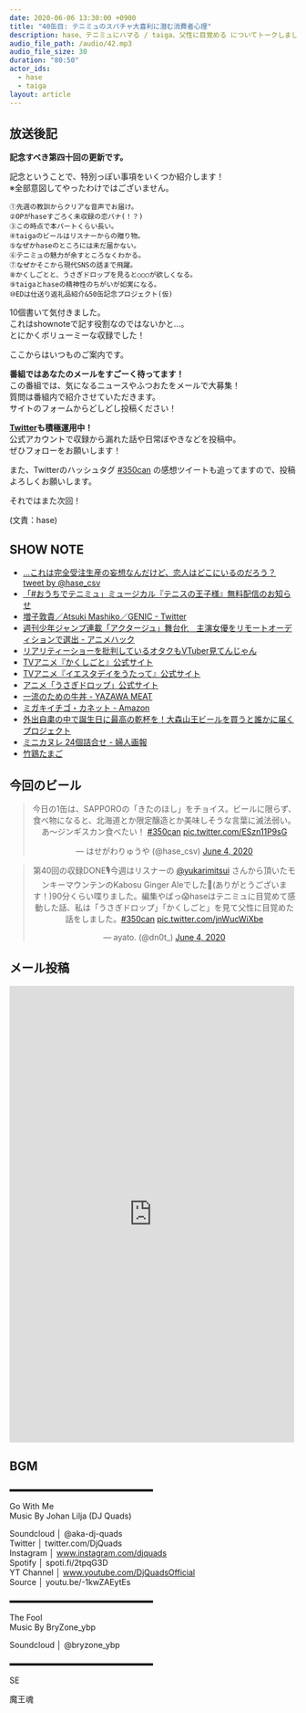 ```yaml
---
date: 2020-06-06 13:30:00 +0900 
title: "40缶目: テニミュのスパチャ大喜利に潜む消費者心理"
description: hase、テニミュにハマる / taiga、父性に目覚める についてトークしました。
audio_file_path: /audio/42.mp3
audio_file_size: 30
duration: "80:50"
actor_ids:
  - hase
  - taiga
layout: article
---
```


## 放送後記

__記念すべき第四十回の更新です。__

記念ということで、特別っぽい事項をいくつか紹介します！  
※全部意図してやったわけではございません。  
```
①先週の教訓からクリアな音声でお届け。
②OPがhaseすごろく未収録の恋バナ(！？)
③この時点で本パートくらい長い。
④taigaのビールはリスナーからの贈り物。
⑤なぜかhaseのところには未だ届かない。
⑥テニミュの魅力が余すところなくわかる。
⑦なぜかそこから現代SNSの話まで飛躍。
⑧かくしごとと、うさぎドロップを見ると○○○が欲しくなる。
⑨taigaとhaseの精神性のちがいが如実になる。
⑩EDは仕送り返礼品紹介&50缶記念プロジェクト(仮)
```

10個書いて気付きました。  
これはshownoteで記す役割なのではないかと…。  
とにかくボリューミーな収録でした！

ここからはいつものご案内です。

__番組ではあなたのメールをすごーく待ってます！__  
この番組では、気になるニュースやふつおたをメールで大募集！  
質問は番組内で紹介させていただきます。  
サイトのフォームからどしどし投稿ください！

__[Twitter](https://twitter.com/am350can)も積極運用中！__  
公式アカウントで収録から漏れた話や日常ぼやきなどを投稿中。  
ぜひフォローをお願いします！  

また、Twitterのハッシュタグ [#350can](https://twitter.com/search?q=%23350can&src=hashtag_click) の感想ツイートも追ってますので、投稿よろしくお願いします。

それではまた次回！

(文責：hase)

## SHOW NOTE

- [...これは完全受注生産の妄想なんだけど、恋人はどこにいるのだろう？ tweet by @hase_csv](https://twitter.com/hase_csv/status/1268495369517715458)
- [「#おうちでテニミュ」ミュージカル『テニスの王子様』無料配信のお知らせ](https://www.tennimu.com/news/d1088)
- [増子敦貴／Atsuki Mashiko／GENIC - Twitter](https://twitter.com/atsuki_mashiko)
- [週刊少年ジャンプ連載「アクタージュ」舞台化　主演女優をリモートオーディションで選出 - アニメハック](https://anime.eiga.com/news/111308/)
- [リアリティーショーを批判しているオタクもVTuber見てんじゃん](https://not-miso-inside.netlify.app/blog/better-stop-watching-vtuber/)
- [TVアニメ『かくしごと』公式サイト](https://kakushigoto-anime.com)
- [TVアニメ『イエスタデイをうたって』公式サイト](https://singyesterday.com)
- [アニメ「うさぎドロップ」公式サイト](https://usagi-drop.tv)
- [一流のための牛丼 - YAZAWA MEAT](https://ec.yazawa-meat.com/products/detail/15)
- [ミガキイチゴ・カネット - Amazon](https://www.amazon.co.jp/dp/B01835Z4HC)
- [外出自粛の中で誕生日に最高の乾杯を！大森山王ビールを買うと誰かに届くプロジェクト](https://camp-fire.jp/profile/omorisannobrewery/projects)
- [ミニカヌレ 24個詰合せ - 婦人画報](https://fujingaho.ringbell.co.jp/shop/g/g099F-061/)
- [竹鶏たまご](https://www.taketori-monogatari.com/?pid=81618981)

## 今回のビール

<center>
<blockquote class="twitter-tweet"><p lang="ja" dir="ltr">今日の1缶は、SAPPOROの「きたのほし」をチョイス。ビールに限らず、食べ物になると、北海道とか限定醸造とか美味しそうな言葉に滅法弱い。あ〜ジンギスカン食べたい！ <a href="https://twitter.com/hashtag/350can?src=hash&amp;ref_src=twsrc%5Etfw">#350can</a> <a href="https://t.co/ESzn11P9sG">pic.twitter.com/ESzn11P9sG</a></p>&mdash; はせがわりゅうや (@hase_csv) <a href="https://twitter.com/hase_csv/status/1268571248629477376?ref_src=twsrc%5Etfw">June 4, 2020</a></blockquote> <script async src="https://platform.twitter.com/widgets.js" charset="utf-8"></script>

<blockquote class="twitter-tweet"><p lang="ja" dir="ltr">第40回の収録DONE🎙今週はリスナーの <a href="https://twitter.com/yukarimitsui?ref_src=twsrc%5Etfw">@yukarimitsui</a> さんから頂いたモンキーマウンテンのKabosu Ginger Aleでした🍻(ありがとうございます！)90分くらい喋りました。編集やばっ😱haseはテニミュに目覚めて感動した話、私は「うさぎドロップ」「かくしごと」を見て父性に目覚めた話をしました。<a href="https://twitter.com/hashtag/350can?src=hash&amp;ref_src=twsrc%5Etfw">#350can</a> <a href="https://t.co/jnWucWiXbe">pic.twitter.com/jnWucWiXbe</a></p>&mdash; ayato. (@dn0t_) <a href="https://twitter.com/dn0t_/status/1268565658591047681?ref_src=twsrc%5Etfw">June 4, 2020</a></blockquote> <script async src="https://platform.twitter.com/widgets.js" charset="utf-8"></script>
</center>

## メール投稿
<div class="iframe-wrapper">
<iframe src="https://docs.google.com/forms/d/e/1FAIpQLSfTZ99ZtY5BJtHk38i7c_p3AdF-uIGnOOsc6W05wV6L0MTAQg/viewform?embedded=true" width="500" height="800" frameborder="0" marginheight="0" marginwidth="0">読み込んでいます…</iframe>
</div>

## BGM
▬▬▬▬▬▬▬▬▬▬▬▬▬▬▬▬▬▬  

Go With Me  
Music By Johan Lilja (DJ Quads)  

Soundcloud │ @aka-dj-quads  
Twitter │ twitter.com/DjQuads  
Instagram │ www.instagram.com/djquads  
Spotify │ spoti.fi/2tpqG3D  
YT Channel │ www.youtube.com/DjQuadsOfficial  
Source │ youtu.be/-1kwZAEytEs  

▬▬▬▬▬▬▬▬▬▬▬▬▬▬▬▬▬▬  

The Fool  
Music By BryZone_ybp  

Soundcloud │ @bryzone_ybp  

▬▬▬▬▬▬▬▬▬▬▬▬▬▬▬▬▬▬  

SE

魔王魂
